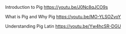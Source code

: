 
Introduction to Pig
https://youtu.be/J0Nc8qJCO9s

What is Pig and Why Pig
https://youtu.be/MO-YLSOZvoY

Understanding Pig Latin
https://youtu.be/Yw4hcSR-DGU
